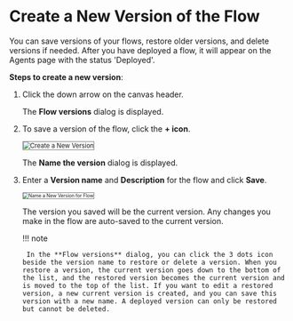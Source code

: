 # Create a New Version of the Flow

You can save versions of your flows, restore older versions, and delete versions if needed. After you have deployed a flow, it will appear on the Agents page with the status 'Deployed'.

**Steps to create a new version**:

1. Click the down arrow on the canvas header.

    The **Flow versions** dialog is displayed.

1. To save a version of the flow, click the **+ icon**.

    <img src="../images/create-a-new-version.png" alt="Create a New Version" title="Create a New Version" style="border: 1px solid gray; zoom:80%;">

    The **Name the version** dialog is displayed.

1. Enter a **Version name** and **Description** for the flow and click **Save**.

    <img src="../images/name-a-new-version-for-flow.png" alt="Name a New Version for Flow" title="Name a New Version for Flow" style="border: 1px solid gray; zoom:60%;">

    The version you saved will be the current version. Any changes you make in the flow are auto-saved to the current version.

    !!! note

        In the **Flow versions** dialog, you can click the 3 dots icon beside the version name to restore or delete a version. When you restore a version, the current version goes down to the bottom of the list, and the restored version becomes the current version and is moved to the top of the list. If you want to edit a restored version, a new current version is created, and you can save this version with a new name. A deployed version can only be restored but cannot be deleted.
